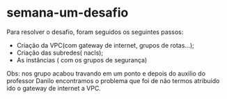 # semana-um-desafio

Para resolver o desafio, foram seguidos os seguintes passos:

- Criação da VPC(com gateway de internet, grupos de rotas...);
- Criação das subredes( nacls);
- As instâncias ( com os grupos de segurança)

Obs: nos grupo acabou travando em um ponto e depois do auxilio do professor Danilo encontramos o problema que foi de não termos atribuído ido o gateway de internet a VPC.
